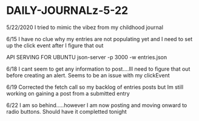 # DAILY-JOURNALz-5-22
5/22/2020
I tried to mimic the vibez from my childhood journal




6/15
I have no clue why my entries are not populating yet and I need to set up the click event after I figure that out 

API SERVING FOR UBUNTU
json-server -p 3000 -w entries.json

6/18
I cant seem to get any information to post....Ill need to figure that out before creating an alert. Seems to be an issue with my clickEvent

6/19
Corrected the fetch call so my backlog of entries posts but Im still working on gaining a post from a submitted entry

6/22
I am so behind.....however I am now posting and moving onward to radio buttons. Should have it completted tonight
